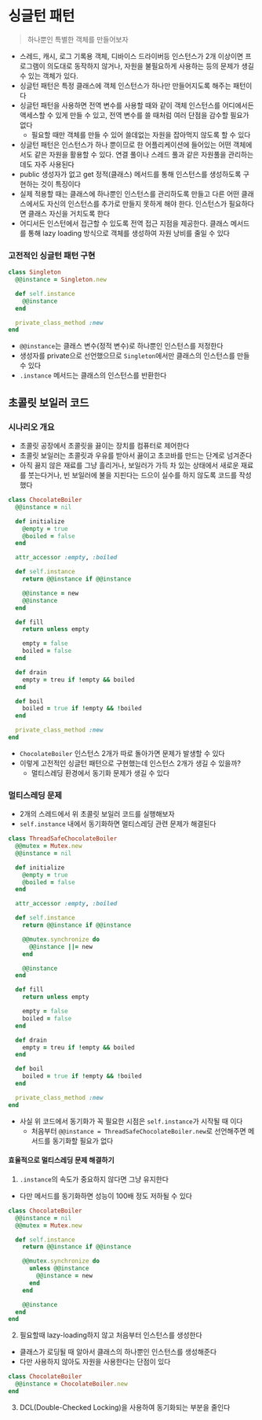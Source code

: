 # 싱글턴 패턴
> 하나뿐인 특별한 객체를 만들어보자

- 스레드, 캐시, 로그 기록용 객체, 디바이스 드라이버등 인스턴스가 2개 이상이면 프로그램이 의도대로 동작하지 않거나, 자원을 불필요하게 사용하는 등의 문제가 생길 수 있는 객체가 있다.
- 싱글턴 패턴은 특정 클래스에 객체 인스턴스가 하나만 만들어지도록 해주는 패턴이다
- 싱글턴 패턴을 사용하면 전역 변수를 사용할 때와 같이 객체 인스턴스를 어디에서든 액세스할 수 있게 만들 수 있고, 전역 변수를 쓸 때처럼 여러 단점을 감수할 필요가 없다
  - 필요할 때만 객체를 만들 수 있어 쓸데없는 자원을 잡아먹지 않도록 할 수 있다
- 싱글턴 패턴은 인스턴스가 하나 뿐이므로 한 어플리케이션에 들어있는 어떤 객체에서도 같은 자원을 활용할 수 있다. 연결 풀이나 스레드 풀과 같은 자원풀을 관리하는데도 자주 사용된다
- public 생성자가 없고 get 정적(클래스) 메서드를 통해 인스턴스를 생성하도록 구현하는 것이 특징이다
- 실제 적용할 때는 클래스에 하나뿐인 인스턴스를 관리하도록 만들고 다른 어떤 클래스에서도 자신의 인스턴스를 추가로 만들지 못하게 해야 한다. 인스턴스가 필요하다면 클래스 자신을 거치도록 한다
- 어디서든 인스턴에서 접근할 수 있도록 전역 접근 지점을 제공한다. 클래스 메서드를 통해 lazy loading 방식으로 객체를 생성하여 자원 낭비를 줄일 수 있다


### 고전적인 싱글턴 패턴 구현
```ruby
class Singleton
  @@instance = Singleton.new

  def self.instance
    @@instance
  end

  private_class_method :new
end
```
- `@@instance`는 클래스 변수(정적 변수)로 하나뿐인 인스턴스를 저정한다
- 생성자를 private으로 선언했으므로 `Singleton`에서만 클래스의 인스턴스를 만들 수 있다
- `.instance` 메서드는 클래스의 인스턴스를 반환한다

## 초콜릿 보일러 코드

### 시나리오 개요
- 초콜릿 공장에서 초콜릿을 끓이는 장치를 컴퓨터로 제어한다
- 초콜릿 보일러는 초콜릿과 우유를 받아서 끓이고 초코바를 만드는 단계로 넘겨준다
- 아직 끓지 않은 재료를 그냥 흘리거나, 보일러가 가득 차 있는 상태에서 새로운 재료를 붓는다거나, 빈 보일러에 불을 지핀다는 드으이 실수를 하지 않도록 코드를 작성했다
```ruby
class ChocolateBoiler
  @@instance = nil

  def initialize
    @empty = true
    @boiled = false
  end

  attr_accessor :empty, :boiled

  def self.instance
    return @@instance if @@instance

    @@instance = new
    @@instance
  end

  def fill
    return unless empty

    empty = false
    boiled = false
  end

  def drain
    empty = treu if !empty && boiled
  end

  def boil
    boiled = true if !empty && !boiled
  end

  private_class_method :new
end
```
- `ChocolateBoiler` 인스턴스 2개가 따로 돌아가면 문제가 발생할 수 있다
- 이렇게 고전적인 싱글턴 패턴으로 구현했는데 인스턴스 2개가 생길 수 있을까?
  - 멀티스레딩 환경에서 동기화 문제가 생길 수 있다

### 멀티스레딩 문제
- 2개의 스레드에서 위 초콜릿 보일러 코드를 실행해보자
- `self.instance` 내에서 동기화하면 멀티스레딩 관련 문제가 해결된다
```ruby
class ThreadSafeChocolateBoiler
  @@mutex = Mutex.new
  @@instance = nil

  def initialize
    @empty = true
    @boiled = false
  end

  attr_accessor :empty, :boiled

  def self.instance
    return @@instance if @@instance

    @@mutex.synchronize do
      @@instance ||= new
    end

    @@instance
  end

  def fill
    return unless empty

    empty = false
    boiled = false
  end

  def drain
    empty = treu if !empty && boiled
  end

  def boil
    boiled = true if !empty && !boiled
  end

  private_class_method :new
end
```
- 사실 위 코드에서 동기화가 꼭 필요한 시점은 `self.instance`가 시작될 때 이다
  - 처음부터 `@@instance = ThreadSafeChocolateBoiler.new`로 선언해주면 메서드를 동기화할 필요가 없다

#### 효율적으로 멀티스레딩 문제 해결하기
1. `.instance`의 속도가 중요하지 않다면 그냥 유지한다
  - 다만 메서드를 동기화하면 성능이 100배 정도 저하될 수 있다
```ruby
class ChocolateBoiler
  @@instance = nil
  @@mutex = Mutex.new

  def self.instance
    return @@instance if @@instance

    @@mutex.synchronize do
      unless @@instance
        @@instance = new
      end
    end

    @@instance
  end
end
```
2. 필요할때 lazy-loading하지 않고 처음부터 인스턴스를 생성한다
  - 클래스가 로딩될 때 알아서 클래스의 하나뿐인 인스턴스를 생성해준다
  - 다만 사용하지 않아도 자원을 사용한다는 단점이 있다
```ruby
class ChocolateBoiler
  @@instance = ChocolateBoiler.new
end
```
3. DCL(Double-Checked Locking)을 사용하여 동기화되는 부분을 줄인다
